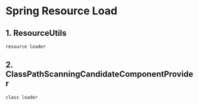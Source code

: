 # Spring Resource Load

## 1. ResourceUtils 
    resource loader



## 2. ClassPathScanningCandidateComponentProvider
    class loader
    
    

